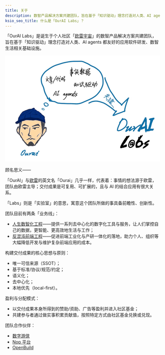```yaml
---
title: 关于
description: 数智产品解决方案共建团队，旨在基于「知识驱动」理念打造对人类、AI agents 都友好的应用软件研发、数智生活相关基础设施。
ksio_seo_title: 什么是「OurAI Labs」？
---
```


「OurAI Labs」是诞生于个人社区「[欧雷宇宙](https://c.ourai.ws/)」的数智产品解决方案共建团队，旨在基于「知识驱动」理念打造对人类、AI agents 都友好的应用软件研发、数智生活相关基础设施。

![Ourai & OurAI Labs](./about/ourailabs.jpg)

顾名思义——

「OurAI」与[欧雷](https://linxoid.com/ourai)的英文名「Ourai」几乎一样，代表着：事情的想法源于欧雷，团队由欧雷主导；交付成果是可复用、可扩展的，且与 AI 的结合应用有很大关系。

「Labs」则是「实验室」的意思，寓意这个团队所做的事具备前瞻性、创新性。

团队目前有两条「业务线」：

- [人生数智化工程](https://world.ourai.ws/)——提供一系列去中心化的数字化工具与服务，让人们掌控自己的数据，更智能、更高效地生活与工作；
- [反混沌前端工程](https://ntks.ourai.ws/)——促进前端工业化与产研一体化的落地，助力个人、组织等大幅降低开发与维护复杂前端应用的成本。

构建交付成果的核心思想与原则：

- 唯一可信来源（SSOT）；
- 基于标准/协议/规范/约定；
- 语义化；
- 去中心化；
- 本地优先（local-first）。

盈利与分配模式：

- 以交付成果本身所得到的赞助/资助、广告等盈利并进入社区基金；
- 共建参与者通过做实事积累贡献值，按照特定方式由社区基金兑换或兑现。

团队合作伙伴：

- [数字游侠](https://yaol.in/)
- [Nop 平台](https://nop-platform.github.io/)
- [OpenBuild](https://openbuildxyz.github.io/eco/zh/)
